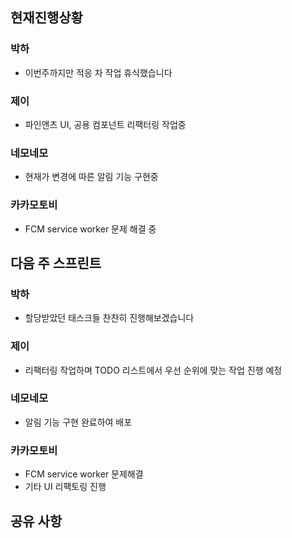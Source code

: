## 현재진행상황
### 박하
- 이번주까지만 적응 차 작업 휴식했습니다
### 제이
- 파인앤츠 UI, 공용 컴포넌트 리팩터링 작업중 
### 네모네모
- 현재가 변경에 따른 알림 기능 구현중
### 카카모토비
- FCM service worker 문제 해결 중

## 다음 주 스프린트
### 박하
- 할당받았던 태스크들 찬찬히 진행해보겠습니다
### 제이
- 리팩터링 작업하며 TODO 리스트에서 우선 순위에 맞는 작업 진행 예정
### 네모네모
- 알림 기능 구현 완료하여 배포
### 카카모토비
- FCM service worker 문제해결
- 기타 UI 리팩토링 진행

## 공유 사항

